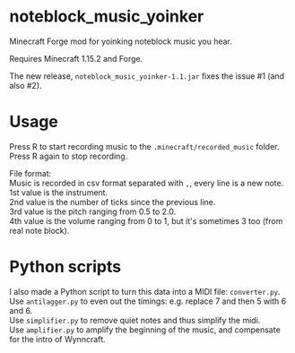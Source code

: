 # noteblock_music_yoinker
 Minecraft Forge mod for yoinking noteblock music you hear.

Requires Minecraft 1.15.2 and Forge.

The new release, `noteblock_music_yoinker-1.1.jar` fixes the issue #1 (and also #2).

# Usage

Press R to start recording music to the `.minecraft/recorded_music` folder. Press R again to stop recording.

File format:  
Music is recorded in csv format separated with `,`, every line is a new note.  
1st value is the instrument.  
2nd value is the number of ticks since the previous line.  
3rd value is the pitch ranging from 0.5 to 2.0.  
4th value is the volume ranging from 0 to 1, but it's sometimes 3 too (from real note block).

# Python scripts

I also made a Python script to turn this data into a MIDI file: `converter.py`.  
Use `antilagger.py` to even out the timings: e.g. replace 7 and then 5 with 6 and 6.  
Use `simplifier.py` to remove quiet notes and thus simplify the midi.  
Use `amplifier.py` to amplify the beginning of the music, and compensate for the intro of Wynncraft.
